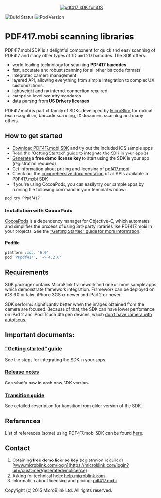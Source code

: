 <p align="center" >
  <a href="http://www.pdf417.mobi">
    <img src="https://raw.githubusercontent.com/wiki/pdf417/pdf417-ios/Images/Logo.png" alt="pdf417 SDK for iOS" title="pdf417 SDK for iOS"/>
  </a>
</p>

[![Build Status](https://travis-ci.org/PDF417/pdf417-ios.png)](https://travis-ci.org/PDF417/pdf417-ios)
[![Pod Version](http://img.shields.io/cocoapods/v/PPpdf417.svg?style=flat)](http://cocoadocs.org/docsets/PPpdf417/)

# PDF417.mobi scanning libraries

PDF417.mobi SDK is a delightful component for quick and easy scanning of PDF417 and many other types of 1D and 2D barcodes. The SDK offers:

- world leading technology for scanning **PDF417 barcodes**
- fast, accurate and robust scanning for all other barcode formats
- integrated camera management
- layered API, allowing everything from simple integration to complex UX customizations.
- lightweight and no internet connection required
- enteprise-level security standards
- data parsing from **US Drivers licenses**

PDF417.mobi is part of family of SDKs developed by [MicroBlink](http://www.microblink.com) for optical text recognition, barcode scanning, ID document scanning and many others. 

## How to get started

- [Download PDF417.mobi SDK](https://github.com/PDF417/pdf417-ios/archive/master.zip) and try out the included iOS sample apps
- Read the ["Getting Started" guide](https://github.com/PDF417/pdf417-ios/wiki/Getting-started) to integrate the SDK in your app(s)
- [Generate](https://microblink.com/login?url=/customer/generatedemolicence) a **free demo license key** to start using the SDK in your app (registration required)
- Get information about pricing and licensing of [pdf417.mobi](http://pdf417.mobi/#pricing)
- Check out the [comprehensive documentation](http://cocoadocs.org/docsets/PPpdf417/) of all APIs available in PDF417.mobi SDK
- If you're using CocoaPods, you can easily try our sample apps by running the following command in your terminal window:

```shell
pod try PPpdf417
```

### Installation with CocoaPods

[CocoaPods](http://cocoapods.org) is a dependency manager for Objective-C, which automates and simplifies the process of using 3rd-party libraries like PDF417.mobi in your projects. See the ["Getting Started" guide for more information](https://github.com/PDF417/pdf417-ios/wiki/Getting-started).

#### Podfile

```ruby
platform :ios, '6.0'
pod 'PPpdf417', '~> 4.2.0'
```

## Requirements

SDK package contains MicroBlink framework and one or more sample apps which demonstrate framework integration. Framework can be deployed on iOS 6.0 or later, iPhone 3GS or newer and iPad 2 or newer.

SDK performs significantly better when the images obtained from the camera are focused. Because of that, the SDK can have lower perfomance on iPad 2 and iPod Touch 4th gen devices, which [don't have camera with autofocus](http://www.adweek.com/socialtimes/ipad-2-rear-camera-has-tap-for-auto-exposure-not-auto-focus/12536). 

## Important documents:

### ["Getting started" guide](https://github.com/PDF417/pdf417-ios/wiki/Getting-started)

See the steps for integrating the SDK in your apps. 

### [Release notes](https://github.com/PDF417/pdf417-ios/blob/master/Release%20notes.md)

See what's new in each new SDK version.

### [Transition guide](https://github.com/PDF417/pdf417-ios/blob/master/Transition%20guide.md)

See detailed description for transition from older version of the SDK.

## References

List of references (some) using PDF417.mobi SDK can be found [here](http://pdf417.mobi/#references).

## Contact

1. Obtaining **free demo license key** (registration required)
[www.microblink.com/login](https://microblink.com/login?url=/customer/generatedemolicence)
2. Asking for technical help: [help.microblink.com](http://help.microblink.com)
3. Information about licensing and pricing: [pdf417.mobi](http://pdf417.mobi/#pricing)

Copyright (c) 2015 MicroBlink Ltd. All rights reserved.